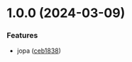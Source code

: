 # 1.0.0 (2024-03-09)


### Features

* jopa ([ceb1838](https://github.com/lil000/git-extended/commit/ceb1838864cadaa46ab204d7415755b773631b72))



